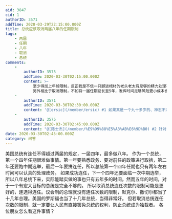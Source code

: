 ```yaml
---
aid: 3847
cid: 1
authorID: 3571
addTime: 2020-03-29T22:15:00.000Z
title: 总统应该取消两届八年的任期限制
tags:
    - 两届
    - 任期
    - 八年
    - 取消
    - 总统
comments:
    -
        authorID: 3575
        addTime: 2020-03-30T02:15:00.000Z
        content: >-
            至少得加上年龄限制，反正我是不信一只脚进棺材的老头老太有足够的精力处理事务。
            另外相比于取消限制，不如将一届任期延长至5年，发挥时间足够风险更小成本也少
    -
        authorID: 3571
        addTime: 2020-03-30T02:30:00.000Z
        content: '@[ersic](/member/ersic) #1 如果真是一个九十多岁的、神志不清的老头来参选总统，选民也不会投票支持他啊。'
    -
        authorID: 3575
        addTime: 2020-03-30T02:45:00.000Z
        content: "@[陈士杰](/member/%E9%99%88%E5%A3%AB%E6%9D%B0) #2 针对的是连任，七十来岁上台干两届就八十了，政绩好很可能又接着干\U0001F641"
date: 2020-03-30T02:45:00.000Z
category: 问答
---
```


美国总统有连任不得超过两届的规定，一届四年，最多做八年。 作为一个总统，第一个四年任期很难做事情。第一年要熟悉政务、要对前任的政策进行取捨，第二年还要跑中期选举，最后一年要拼连任，所以总统第一个四年任期也只有两年左右时间可以认真的处理政务。 如果成功连任，下一个四年还要面临一次中期选举，所以八年总统下来，实际能踏实做的事也只有五年多的时间。然而五年的时间，对于一个有宏大目标的总统是完全不够的。 所以取消总统连任次数的限制可能是更好的，连选得连任。议会制的总理就没有连任次数的限制，默克尔、撒切尔都当了十几年总理。美国的罗斯福也当了十几年总统，当得非常好。 但若取消总统连任次数的限制，就一定要让人民有直接罢免总统的权利，防止总统成为独裁者。 各位朋友怎么看这件事情？
